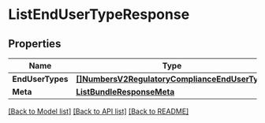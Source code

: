 # ListEndUserTypeResponse

## Properties

Name | Type | Description | Notes
------------ | ------------- | ------------- | -------------
**EndUserTypes** | [**[]NumbersV2RegulatoryComplianceEndUserType**](numbers.v2.regulatory_compliance.end_user_type.md) |  | [optional] 
**Meta** | [**ListBundleResponseMeta**](ListBundleResponse_meta.md) |  | [optional] 

[[Back to Model list]](../README.md#documentation-for-models) [[Back to API list]](../README.md#documentation-for-api-endpoints) [[Back to README]](../README.md)


